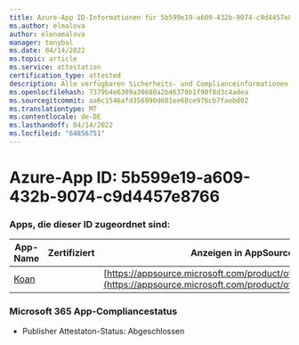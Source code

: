 ```yaml
---
title: Azure-App ID-Informationen für 5b599e19-a609-432b-9074-c9d4457e8766
ms.author: elmalova
author: elenamalova
manager: tonybal
ms.date: 04/14/2022
ms.topic: article
ms.service: attestation
certification_type: attested
description: Alle verfügbaren Sicherheits- und Complianceinformationen für 5b599e19-a609-432b-9074-c9d4457e8766.
ms.openlocfilehash: 7379b4e6309a30680a2b46370b1f90f8d3c4adea
ms.sourcegitcommit: aa6c1546afd356990d681ee68ce976cb7faebd02
ms.translationtype: MT
ms.contentlocale: de-DE
ms.lasthandoff: 04/14/2022
ms.locfileid: "64856751"
---
```

# <a name="azure-app-id-5b599e19-a609-432b-9074-c9d4457e8766"></a>Azure-App ID: 5b599e19-a609-432b-9074-c9d4457e8766


### <a name="apps-associated-with-this-id"></a>Apps, die dieser ID zugeordnet sind:
| **App-Name** | **Zertifiziert** | **Anzeigen in AppSource** |
|--------------|---------------|-----------------------|
| [Koan](../forward/WA200002936.md) |  | [https://appsource.microsoft.com/product/office/WA200002936](https://appsource.microsoft.com/product/office/WA200002936) |

### <a name="microsoft-365-app-compliance-status"></a>Microsoft 365 App-Compliancestatus
- Publisher Attestaton-Status: Abgeschlossen
